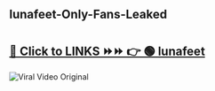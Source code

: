
 ## lunafeet-Only-Fans-Leaked

# <h2><a href="https://clipsfans.com/lunafeet&ref=git">🔗 Click to LINKS ⏩⏩ 👉 🟢 lunafeet </a></h2>

<a href="https://clipsfans.com/lunafeet&ref=git" rel="nofollow" data-target="animated-image.originalLink"><img src="https://i.ibb.co.com/xMMVF88/686577567.gif" alt="Viral Video Original" style="max-width: 100%; display: inline-block;" data-target="animated-image.originalImage"></a>

